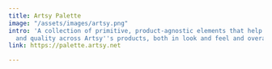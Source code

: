 ```yaml
---
title: Artsy Palette
image: "/assets/images/artsy.png"
intro: 'A collection of primitive, product-agnostic elements that help ensure consistency
  and quality across Artsy''s products, both in look and feel and overall user experience. '
link: https://palette.artsy.net

---
```

